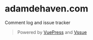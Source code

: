 # adamdehaven.com

Comment log and issue tracker

> Powered by [VuePress](https://vuepress.vuejs.org/) and [Vssue](https://vssue.js.org/)
